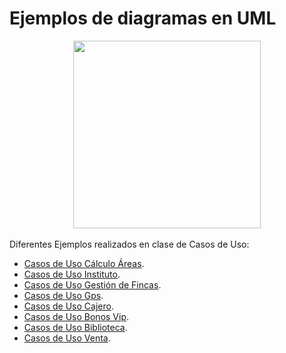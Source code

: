 <div align="justify">

# Ejemplos de diagramas en UML

<div align="center">
  <img src="http://contenidos.sucerman.com/nivel4/desarrollo/unidad2/img/diagramas-UML.jpg" width="300px" />
</div>

</br>
Diferentes Ejemplos realizados en clase de Casos de Uso:

- [Casos de Uso Cálculo Áreas](calculo-areas.md).
- [Casos de Uso Instituto](instituto-norte.md).
- [Casos de Uso Gestión de Fincas](gestion-fincas.md).
- [Casos de Uso Gps](gps.md).
- [Casos de Uso Cajero](cajero.md).
- [Casos de Uso Bonos Vip](bonosvip.md).
- [Casos de Uso Biblioteca](biblioteca.md).
- [Casos de Uso Venta](venta.md).

</div>
